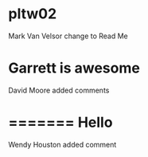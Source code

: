 # pltw02
Mark Van Velsor change to Read Me



Garrett is awesome
=======
David Moore added comments

=======
Hello
=======
Wendy Houston added comment


